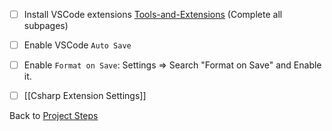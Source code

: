 
- [ ] Install VSCode extensions [Tools-and-Extensions](https://docs.google.com/document/d/1sFEyufsm_JEGFfIeO0ezqVFUIw7tEc6Hgy3vS3PUFRA/edit?usp=sharing) (Complete all subpages)

- [ ] Enable VSCode `Auto Save`

- [ ] Enable `Format on Save`:
	Settings => Search "Format on Save"  and Enable it.

- [ ] [[Csharp Extension Settings]]

Back to [Project Steps](obsidian://open?vault=obsidian-class&file=Programming%2F0%20-%20Project%20Steps)